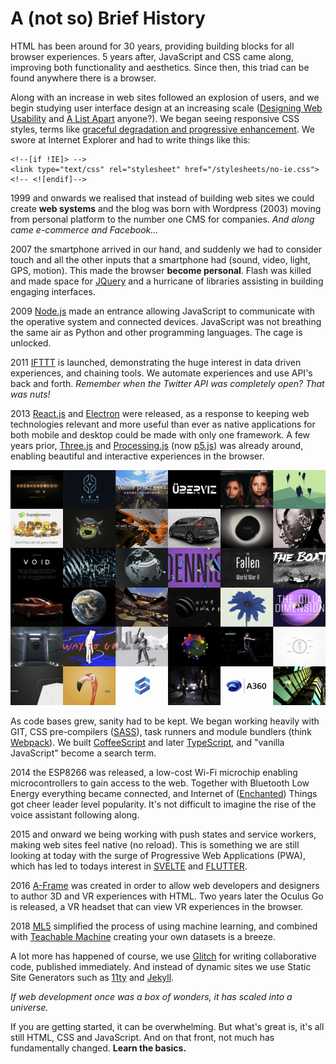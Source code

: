 # A \(not so\) Brief History

HTML has been around for 30 years, providing building blocks for all browser experiences. 5 years after, JavaScript and CSS came along, improving both functionality and aesthetics. Since then, this triad can be found anywhere there is a browser.

Along with an increase in web sites followed an explosion of users, and we begin studying user interface design at an increasing scale \([Designing Web Usability](https://www.nngroup.com/books/designing-web-usability/) and [A List Apart](https://alistapart.com/) anyone?\). We began seeing responsive CSS styles, terms like [graceful degradation and progressive enhancement](https://www.w3.org/wiki/Graceful_degradation_versus_progressive_enhancement). We swore at Internet Explorer and had to write things like this:

```markup
<!--[if !IE]> -->
<link type="text/css" rel="stylesheet" href="/stylesheets/no-ie.css">
<!-- <![endif]-->
```

1999 and onwards we realised that instead of building web sites we could create **web systems** and the blog was born with Wordpress \(2003\) moving from personal platform to the number one CMS for companies. _And along came e-commerce and Facebook…_

2007 the smartphone arrived in our hand, and suddenly we had to consider touch and all the other inputs that a smartphone had \(sound, video, light, GPS, motion\). This made the browser **become personal**. Flash was killed and made space for [JQuery](https://jquery.org/) and a hurricane of libraries assisting in building engaging interfaces.

2009 [Node.js](https://nodejs.org/) made an entrance allowing JavaScript to communicate with the operative system and connected devices. JavaScript was not breathing the same air as Python and other programming languages. The cage is unlocked.

2011 [IFTTT](https://ifttt.com/) is launched, demonstrating the huge interest in data driven experiences, and chaining tools. We automate experiences and use API's back and forth. _Remember when the Twitter API was completely open? That was nuts!_

2013 [React.js](https://reactjs.org/) and [Electron](https://www.electronjs.org/) were released, as a response to keeping web technologies relevant and more useful than ever as native applications for both mobile and desktop could be made with only one framework. A few years prior, [Three.js](https://threejs.org/) and [Processing.js](http://processingjs.org/) \(now [p5.js](https://p5js.org/)\) was already around, enabling beautiful  and interactive experiences in the browser.

![Screenshot from Threejs.org](../.gitbook/assets/threejs.png)

As code bases grew, sanity had to be kept. We began working heavily with GIT, CSS pre-compilers \([SASS](https://sass-lang.com/)\), task runners and module bundlers \(think [Webpack](https://webpack.js.org/)\). We built [CoffeeScript](https://coffeescript.org/) and later [TypeScript](https://www.typescriptlang.org/), and "vanilla JavaScript" become a search term.

2014 the ESP8266 was released, a low-cost Wi-Fi microchip enabling microcontrollers to gain access to the web. Together with Bluetooth Low Energy everything became connected, and Internet of \([Enchanted](http://enchantedobjects.com/)\) Things got cheer leader level popularity. It's not difficult to imagine the rise of the voice assistant following along.

2015 and onward we being working with push states and service workers, making web sites feel native \(no reload\). This is something we are still looking at today with the surge of Progressive Web Applications \(PWA\), which has led to todays interest in [SVELTE](https://svelte.dev/) and [FLUTTER](https://flutter.dev/). 

2016 [A-Frame](https://aframe.io/) was created in order to allow web developers and designers to author 3D and VR experiences with HTML. Two years later the Oculus Go is released, a VR headset that can view VR experiences in the browser.

2018 [ML5](https://ml5js.github.io/) simplified the process of using machine learning, and combined with [Teachable Machine](https://teachablemachine.withgoogle.com/) creating your own datasets is a breeze.

A lot more has happened of course, we use [Glitch](http://glitch.com/) for writing collaborative code, published immediately. And instead of dynamic sites we use Static Site Generators such as [11ty](https://www.11ty.dev/) and [Jekyll](https://jekyllrb.com/).

_If web development once was a box of wonders, it has scaled into a universe._

If you are getting started, it can be overwhelming. But what's great is, it's all still HTML, CSS and JavaScript. And on that front, not much has fundamentally changed. **Learn the basics.**

